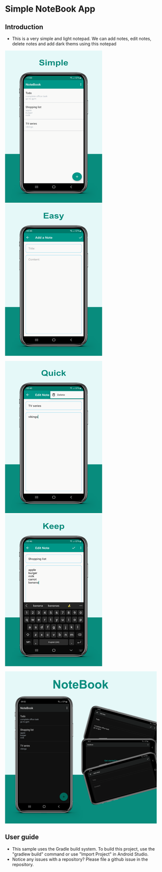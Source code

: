 # Simple NoteBook App

## Introduction
- This is a very simple and light notepad. We can add notes, edit notes, delete notes and add dark thems using this notepad


<p align="left"> <img src="https://github.com/Sajeewamalith/NoteBook/blob/master/mainScreen.png"  width="320" height="500"/> <img src="https://github.com/Sajeewamalith/NoteBook/blob/master/addNotes.png"  width="320" height="500"/> </p>  <p align="left"> <img src="https://github.com/Sajeewamalith/NoteBook/blob/master/deleteNotes.png"  width="320" height="500"/> <img src="https://github.com/Sajeewamalith/NoteBook/blob/master/editNotes.png"  width="320" height="500"/></p>
<p align="left">  <img src="https://github.com/Sajeewamalith/NoteBook/blob/master/darkTheam.png"  width="500" height="500"/> </p>


## User guide
- This sample uses the Gradle build system. To build this project, use the "gradlew build" command or use "Import Project" in Android Studio.
- Notice any issues with a repository? Please file a github issue in the repository.
  
